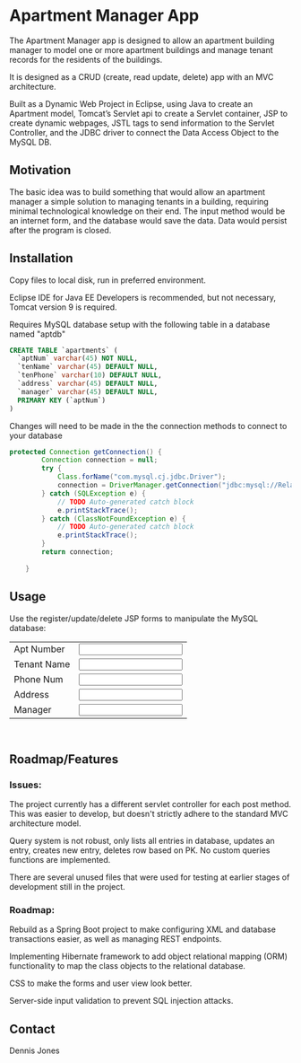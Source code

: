 # Apartment Manager App

The Apartment Manager app is designed to allow an apartment building manager to model one or more apartment buildings and manage tenant records for the residents of the buildings. 

It is designed as a CRUD (create, read update, delete) app with an MVC architecture. 

Built as a Dynamic Web Project in Eclipse, using Java to create an Apartment model, Tomcat’s Servlet api to create a Servlet container, JSP to create dynamic webpages, JSTL tags to send information to the Servlet Controller, and the JDBC driver to connect the Data Access Object to the MySQL DB.

## Motivation
The basic idea was to build something that would allow an apartment manager a simple solution to managing tenants in a building, requiring minimal technological knowledge on their end. The input method would be an internet form, and the database would save the data. Data would persist after the program is closed.   
 

## Installation
Copy files to local disk, run in preferred environment.
 
Eclipse IDE for Java EE Developers is recommended, but not necessary, Tomcat version 9 is required. 

Requires MySQL database setup with the following table in a database named "aptdb"


```SQL
CREATE TABLE `apartments` (
  `aptNum` varchar(45) NOT NULL,
  `tenName` varchar(45) DEFAULT NULL,
  `tenPhone` varchar(10) DEFAULT NULL,
  `address` varchar(45) DEFAULT NULL,
  `manager` varchar(45) DEFAULT NULL,
  PRIMARY KEY (`aptNum`)
)
```

Changes will need to be made in the the connection methods to connect to your database

```java
protected Connection getConnection() {
        Connection connection = null;
        try {
            Class.forName("com.mysql.cj.jdbc.Driver");
            connection = DriverManager.getConnection("jdbc:mysql://RelativePath goes here/aptdb", "YourUsername", "YourPassword");
        } catch (SQLException e) {
            // TODO Auto-generated catch block
            e.printStackTrace();
        } catch (ClassNotFoundException e) {
            // TODO Auto-generated catch block
            e.printStackTrace();
        }
        return connection;
       
    }
```





## Usage

Use the register/update/delete JSP forms to manipulate the MySQL database:

<table style="with: 80%">
    <tr>
     <td>Apt Number</td>
     <td><input type="text" name="aptNum" class="form-control" required="required"/></td>
    </tr>
    <tr>
     <td>Tenant Name</td>
     <td><input type="text" name="tenName" class="form-control" required="required"/></td>
    </tr>
    <tr>
     <td>Phone Num</td>
     <td><input type="text" name="tenPhone" class="form-control" required="required"/></td>
    </tr>
    <tr>
     <td>Address</td>
     <td><input type="text" name="address" class="form-control" required="required"/></td>
    </tr>
    <tr>
     <td>Manager</td>
     <td><input type="text" name="manager" class="form-control" required="required"/></td>
    </tr>
   </table>

```html
   
```

## Roadmap/Features 

### Issues:
The project currently has a different servlet controller for each post method. This was easier to develop, but doesn't strictly adhere to the standard MVC architecture model. 

Query system is not robust, only lists all entries in database, updates an entry, creates new entry, deletes row based on PK. No custom queries functions are implemented.

There are several unused files that were used for testing at earlier stages of development still in the project.

### Roadmap:
Rebuild as a Spring Boot project to make configuring XML and database transactions easier, as well as managing REST endpoints.
 
Implementing Hibernate framework to add object relational mapping (ORM) functionality to map the class objects to the relational database.

CSS to make the forms and user view look better.

Server-side input validation to prevent SQL injection attacks.


## Contact

Dennis Jones
